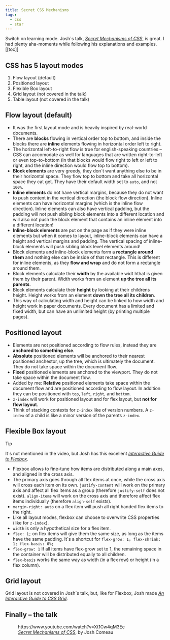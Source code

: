 ```yaml
---
title: Secret CSS Mechanisms
tags: 
  - css
  - star
---
```

Switch on learning mode. Josh´s talk, <cite><a href="https://www.youtube.com/watch?v=Xt1Cw4qM3Ec
">Secret Mechanisms of CSS</a></cite>, is great. I had plenty aha-moments while following his explanations and examples.
[[toc]]

## CSS has 5 layout modes

1. Flow layout (default)
2. Positioned layout
3. Flexible Box layout
4. Grid layout (not covered in the talk)
5. Table layout (not covered in the talk)

## Flow layout (default)
-  It was the first layout mode and is heavily inspired by real-world documents.
-  There are **blocks** flowing in vertical order top to bottom, and inside the blocks there are **inline**  elements flowing in horizontal order left to right.
-  The horizontal left-to-right flow is true for english-speaking countries – CSS can accomodate as well for languages that are written right-to-left or even top-to-bottom (in that blocks would flow right to left or left to right, and the inline direction would flow top to bottom).
-  **Block elements** are very greedy, they don´t want anything else to be in their horizontal space. They flow top to bottom and take all horizontal space they cat get. They have their default width set to `auto`, and not `100%`.
-  **Inline elements** do not have vertical margins, because they do not want to push content in the vertical direction (the block flow direction). Inline elements can have horizontal margins (which is the inline flow direction). Inline elements can also have vertical padding, but the padding will not push sibling block elements into a different location and will also not push the block element that contains an inline element into a different location!
-  **Inline-block elements** are put on the page as if they were inline elements but when it comes to layout, inline-block elements can have a height and vertical margins and padding. The vertical spacing of inline-block elements will push sibling block level elements around!
-  Block elements and inline-block elements form a **rectangle around them** and nothing else can be inside of that rectangle. This is different for inline elements, as they **flow and wrap** and do not form a rectangle around them.
-  Block elements calculate their **width** by the available widt hthat is given them by their parent. Width works from an element **up the tree all its parents**. 
-  Block elements calculate their **height** by looking at their childrens height. Height works from an element **down the tree all its children**.
-  This way of calculating width and height can be linked to how width and height work in paper documents. Every document has a limited and fixed width, but can have an unlimited height (by printing multiple pages).

## Positioned layout

- Elements are not positioned according to flow rules, instead they are **anchored to something else**.
- **Absolute** positioned elements will be anchored to their nearest positioned anchestor, up the tree, which is ultimately the document. They do not take space within the document flow.
- **Fixed** positioned elements are anchored to the viewport. They do not take space within the document flow.
- Added by me: **Relative** positioned elements take space within the document flow and are positioned according to flow layout. In addition they can be positioned with `top`, `left`, `right`, and `bottom`.
- `z-index` will work for positioned layout and for flex layout, but **not for flow layout**.
- Think of stacking contexts for `z-index` like of version numbers. A `z-index` of a child is like a minor version of the parents `z-index`.

## Flexible Box layout

> [!TIP]
> It´s not mentioned in the video, but Josh has this excellent [<cite>Interactive Guide to Flexbox</cite>](https://www.joshwcomeau.com/css/interactive-guide-to-flexbox/).

- Flexbox allows to fine-tune how items are distributed along a main axes, and aligned in the cross axis. 
- The primary axis goes through all flex items at once, while the cross axis will cross each item on its own. `justify-content` will work on the primary axis and affect all flex items as a group (therefore `justify-self` does not exist). `align-items` will work on the cross axis and therefore affect flex items individually (therefore `align-self` exists).
- `margin-right: auto` on a flex item will push all right handed flex items to the right.
- Like all layout modes, flexbox can choose to overwrite CSS properties (like for `z-index`).
- `width` is only a hypothetical size for a flex item. 
- `flex: 1;` on flex items will give them the same size, as long as the items have the same padding. It´s a shortcut for `flex-grow: 1; flex-shrink: 1; flex-basis: 0%;` 
- `flex-grow: 1` If all items have flex-grow set to 1, the remaining space in the container will be distributed equally to all children.
- `flex-basis` works the same way as width (in a flex row) or height (in a flex column).

## Grid layout 

Grid layout is not covered in Josh´s talk, but, like for Flexbox, Josh made  [<cite>An Interactive Guide to CSS Grid</cite>](https://www.joshwcomeau.com/css/interactive-guide-to-grid/).

## Finally – the talk

<figure>
https://www.youtube.com/watch?v=Xt1Cw4qM3Ec
<figcaption><cite><a href="https://www.youtube.com/watch?v=Xt1Cw4qM3Ec
">Secret Mechanisms of CSS</a></cite>, by Josh Comeau</figcaption>
</figure>
